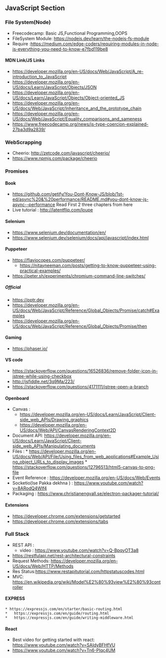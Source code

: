 ## JavaScript Section
### File System(Node)
* Freecodecamp: Basic JS,Functional Programming,OOPS
* FileSystem Module: https://nodejs.dev/learn/the-nodejs-fs-module
* Require :https://medium.com/edge-coders/requiring-modules-in-node-js-everything-you-need-to-know-e7fbd119be8
#### MDN Link/JS Links
* https://developer.mozilla.org/en-US/docs/Web/JavaScript/A_re-introduction_to_JavaScript
* https://developer.mozilla.org/en-US/docs/Learn/JavaScript/Objects/JSON
* https://developer.mozilla.org/en-US/docs/Learn/JavaScript/Objects/Object-oriented_JS 
* https://developer.mozilla.org/en-US/docs/Web/JavaScript/Inheritance_and_the_prototype_chain
* https://developer.mozilla.org/en-US/docs/Web/JavaScript/Equality_comparisons_and_sameness
* https://www.freecodecamp.org/news/js-type-coercion-explained-27ba3d9a2839/
### WebScrapping
* Cheerio: http://zetcode.com/javascript/cheerio/
* https://www.npmjs.com/package/cheerio
### Promises
#### Book
  * https://github.com/getify/You-Dont-Know-JS/blob/1st-ed/async%20&%20performance/README.md#you-dont-know-js-async--performance
    Read First 2 three chapters from here
  * Live tutorial : http://latentflip.com/loupe
#### Selenium
  * https://www.selenium.dev/documentation/en/
  * https://www.selenium.dev/selenium/docs/api/javascript/index.html
#### Puppeteer  
  * https://flaviocopes.com/puppeteer/
	* https://nitayneeman.com/posts/getting-to-know-puppeteer-using-practical-examples/
  * https://peter.sh/experiments/chromium-command-line-switches/
##### **Official**
  * https://pptr.dev
  * https://developer.mozilla.org/en-US/docs/Web/JavaScript/Reference/Global_Objects/Promise/catch#Examples
  * https://developer.mozilla.org/en-US/docs/Web/JavaScript/Reference/Global_Objects/Promise/then
#### Gaming
  * https://phaser.io/
#### VS code 
  * https://stackoverflow.com/questions/16526836/remove-folder-icon-in-jstree-while-using-checkbox
  * http://jsfiddle.net/3q9Ma/223/
  * https://stackoverflow.com/questions/4171111/jstree-open-a-branch
#### Openboard
  *  Canvas :
      * https://developer.mozilla.org/en-US/docs/Learn/JavaScript/Client-side_web_APIs/Drawing_graphics
      * https://developer.mozilla.org/en-US/docs/Web/API/CanvasRenderingContext2D
  * Document API:  https://developer.mozilla.org/en-US/docs/Learn/JavaScript/Client-side_web_APIs/Manipulating_documents
  *  Files : 
    * https://developer.mozilla.org/en-US/docs/Web/API/File/Using_files_from_web_applications#Example_Using_object_URLs_to_display_images
    * https://stackoverflow.com/questions/12796513/html5-canvas-to-png-file
  * Event Reference : https://developer.mozilla.org/en-US/docs/Web/Events
  *  Socketio(Ise Pakka dekhna ) : https://www.youtube.com/watch?v=8ARodQ4Wlf4
  *  Packaging : https://www.christianengvall.se/electron-packager-tutorial/  
#### Extensions
  * https://developer.chrome.com/extensions/getstarted
  * https://developer.chrome.com/extensions/tabs
### Full Stack
  * REST API : 
    * video : https://www.youtube.com/watch?v=Q-BpqyOT3a8 
  * https://restfulapi.net/rest-architectural-constraints
  *  Request Methods: https://developer.mozilla.org/en-US/docs/Web/HTTP/Methods
  * Res Status:https://www.restapitutorial.com/httpstatuscodes.html
  * MVC: https://en.wikipedia.org/wiki/Model%E2%80%93view%E2%80%93controller
  #### EXPRESS 
    * https://expressjs.com/en/starter/basic-routing.html
    *	https://expressjs.com/en/guide/routing.html
    *	https://expressjs.com/en/guide/writing-middleware.html
  #### React
  * Best video for  getting started with react: https://www.youtube.com/watch?v=SAIdyBFHfVU
  * https://www.youtube.com/watch?v=Tn6-PIqc4UM
